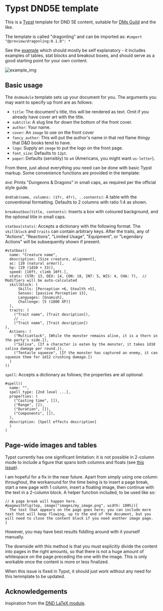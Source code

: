 # Typst DND5E template

This is a [Typst](https://typst.app) template for DND 5E content, suitable for [DMs Guild](https://www.dmsguild.com) and the like.

The template is called "dragonling" and can be imported as: `#import "@preview/dragonling:0.1.0": *`

See the [example](https://github.com/coljac/typst-dnd5e) which should mostly be self explanatory - it includes examples of tables, stat blocks and breakout boxes, and should serve as a good starting point for your own content. 

![example_img](https://github.com/coljac/typst-dnd5e/assets/191407/76bbb6fc-70fb-4766-b40c-37b1a090422b)

## Basic usage

The `dndmodule` template sets up your document for you. The arguments you may want to specify up front are as follows:

- `title`: The document's title, this will be rendered as text. Omit if you already have cover art with the title.
- `subtitle`: A slug line for down the bottom of the front cover.
- `author`: Your name.
- `cover`: An `image` to use on the front cover 
- `fancy_author`: This will put the author's name in that red flame thingy that D&D books tend to have.
- `logo`: Supply an `image` to put the logo on the front page.
- `font_size`: Defaults to `12pt`.
- `paper`: Defaults (sensibly) to `a4` (Americans, you might want `us-letter`).

From there, just about everything you need can be done with basic Typst markup. Some convenience functions are provided in the template:

`dnd`: Prints "Dungeons & Dragons" in small caps, as required per the official style guide.

`dndtab(name, columns: (1fr, 4fr), ..contents)`: A table with the conventional formatting. Defaults to 2 columns with ratio 1:4 as shown.

`breakoutbox(title, contents)`: Inserts a box with coloured background, and the optional title in small caps.

`statbox(stats)`: Accepts a dictionary with the following format. The `skillblock` and `traits` can contain arbitrary keys. After the traits, any of "Actions", "Reactions", "Limited Usage", "Equipment", or "Legendary Actions" will be subsequently shown if present.

```
#statbox((
  name: "Creature name",
  description: [Size creature, alignment],
  ac: [20 (natural armor)],
  hp: [29 (1d10 + 33)],
  speed: [10ft, climb 10ft.],
  stats: (STR: 13, DEX: 14, CON: 18, INT: 5, WIS: 4, CHA: 7),  // Modifiers will be auto-calculated
  skillblock: (
      Skills: [Perception +6, Stealth +5],
      Senses: [passive Perception 13],
      Languages: [Gnomish],
      Challenge: [5 (1800 XP)]
  ),
  traits: (
    ("Trait name", [Trait desription]), 
    // ..
    ("Trait name", [Trait desription])
),
  Actions: (
    ("Multiattack", [While the monster remains alive, it is a thorn in the party's side.]), 
    ("Saliva", [If a character is eaten by the monster, it takes 1d10 saliva damage per round.]), 
    ("Tentacle squeeze", [If the monster has captured an enemy, it can squeeze them for 1d12 crushing damage.])
  )
))
```

`spell`: Accepts a dictionary as follows; the properties are all optional:

```
#spell((
  name: "",
  spell_type: [2nd level ...],
  properties: (
    ("Casting time", []), 
    ("Range", []), 
    ("Duration", []), 
    ("Components", []), 
  ),
  description: [Spell effects description]
  )
)
```

## Page-wide images and tables

Typst currently has one significant limitation: it is not possible in 2-column mode to include a figure that spans both columns and floats (see [this issue](https://github.com/typst/typst/issues/553)). 

I am hopeful for a fix in the near future. Apart from simply using one column throughout, the workaround for the time being is to insert a page break, start a new page with 1 column, insert a floating image, then continue with the text in a 2-column block. A helper function included, to be used like so:

```
// A page break will happen here.
#pagewithfig(top, image("images/my_image.png", width: 100%))[
  The text that appears on the page goes here; you can include more text that will keep flowing, up to the end of the document, but you will need to close the content block if you need another image page.
]
```

However, you may have best results fiddling around with it yourself manually. 

The downside with this method is that you must explicitly divide the content into pages in the right amounts, so that there is not a huge amount of whitespace on the page preceding the one with the image. This is only workable once the content is more or less finalized. 

When this issue is fixed in Typst, it should just work without any need for this temmplate to be updated.

## Acknowledgements

Inspiration from the [DND LaTeX module](https://github.com/rpgtex/DND-5e-LaTeX-Template).
